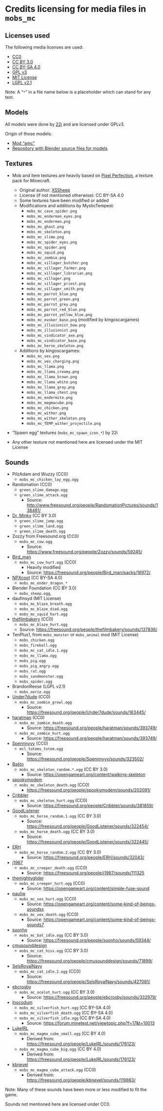 # Credits licensing for media files in `mobs_mc`

## Licenses used

The following media licenses are used:

* [CC0](https://creativecommons.org/choose/zero/)
* [CC BY 3.0](https://creativecommons.org/licenses/by/3.0/)
* [CC BY-SA 4.0](https://creativecommons.org/licenses/by-sa/4.0/)
* [GPL v3](https://www.gnu.org/licenses/gpl-3.0.html])
* [MIT License](https://opensource.org/licenses/MIT)
* [LGPL v2.1](https://www.gnu.org/licenses/lgpl-2.1.html)

Note: A “`*`” in a file name below is a placeholder which can stand for any text.

## Models
All models were done by [22i](https://github.com/22i) and are licensed under GPLv3.

Origin of those models:

* [Mod “amc”](https://github.com/22i/amc/)
* [Repository with Blender source files for models](https://github.com/22i/minecraft-voxel-blender-models)

## Textures

* Mob and item textures are heavily based on [Pixel Perfection](https://www.planetminecraft.com/texture_pack/131pixel-perfection/), a texture pack for Minecraft.
    * Original author: [XSSheep](https://www.planetminecraft.com/member/xssheep/)
    * License (if not mentioned otherwise): CC BY-SA 4.0
    * Some textures have been modified or added
    * Modifications and additions by MysticTempest:
        * `mobs_mc_cave_spider.png`
        * `mobs_mc_enderman_eyes.png`
        * `mobs_mc_enderman.png`
        * `mobs_mc_ghast.png`
        * `mobs_mc_skeleton.png`
        * `mobs_mc_slime.png`
        * `mobs_mc_spider_eyes.png`
        * `mobs_mc_spider.png`
        * `mobs_mc_squid.png`
        * `mobs_mc_zombie.png`
        * `mobs_mc_villager_butcher.png`
        * `mobs_mc_villager_farmer.png`
        * `mobs_mc_villager_librarian.png`
        * `mobs_mc_villager.png`
        * `mobs_mc_villager_priest.png`
        * `mobs_mc_villager_smith.png`
        * `mobs_mc_parrot_blue.png`
        * `mobs_mc_parrot_green.png`
        * `mobs_mc_parrot_grey.png`
        * `mobs_mc_parrot_red_blue.png`
        * `mobs_mc_parrot_yellow_blue.png`
        * `mobs_mc_evoker_base.png` (modified by kingoscargames)
        * `mobs_mc_illusionist_bow.png`
        * `mobs_mc_illusionist.png`
        * `mobs_mc_vindicator_axe.png`
        * `mobs_mc_vindicator_base.png`
        * `mobs_mc_horse_skeleton.png`
    * Additions by kingoscargames:
        * `mobs_mc_vex.png`
        * `mobs_mc_vex_charging.png`
        * `mobs_mc_llama.png`
        * `mobs_mc_llama_creamy.png`
        * `mobs_mc_llama_brown.png`
        * `mobs_mc_llama_white.png`
        * `mobs_mc_llama_gray.png`
        * `mobs_mc_llama_chest.png`
        * `mobs_mc_endermite.png`
        * `mobs_mc_magmacube.png`
        * `mobs_mc_chicken.png`
        * `mobs_mc_wither.png`
        * `mobs_mc_wither_skeleton.png`
        * `mobs_mc_TEMP_wither_projectile.png`	

* “Spawn egg” textures (`mobs_mc_spawn_icon_*`) by 22i
* Any other texture not mentioned here are licensed under the MIT License

## Sounds

* PilzAdam and Wuzzy (CC0)
    * `mobs_mc_chicken_lay_egg.ogg`
* Randomation (CC0)
    * `green_slime_damage.ogg`
    * `green_slime_attack.ogg`
        * Source: <http://www.freesound.org/people/RandomationPictures/sounds/138481/>
* [Dr. Minky](http://www.freesound.org/people/DrMinky/sounds/) (CC BY 3.0)
    * `green_slime_jump.ogg`
    * `green_slime_land.ogg`
    * `green_slime_death.ogg`
* Zozzy from Freesound.org (CC0)
    * `mobs_mc_cow.ogg`
        * Source: <https://www.freesound.org/people/Zozzy/sounds/59245/>
* [Bird\_man](https://freesound.org/people/Bird_man/packs/16972/)
    * `mobs_mc_cow_hurt.ogg` (CC0)
        * Heavily modified
        * Source: <https://freesound.org/people/Bird_man/packs/16972/>
* [NPXcoot](https://github.com/NPXcoot1) (CC BY-SA 4.0)
    * `mobs_mc_ender_dragon_*`
* Blender Foundation (CC BY 3.0)
    * `mobs_sheep.ogg`,
* daufinsyd (MIT License)
    * `mobs_mc_blaze_breath.ogg`
    * `mobs_mc_blaze_died.ogg`
    * `mobs_mc_squid_hurt.ogg`
* [thefilmbakery](https://freesound.org/people/thefilmbakery/) (CC0)
    * `mobs_mc_blaze_hurt.ogg`
	* Source: <https://freesound.org/people/thefilmbakery/sounds/137836/>
* TenPlus1, from `mobs_monster` or `mobs_animal` mod (MIT License)
    * `mobs_chicken.ogg`
    * `mobs_fireball.ogg`
    * `mobs_mc_cat_idle.1.ogg`
    * `mobs_mc_llama.ogg`
    * `mobs_pig.ogg`
    * `mobs_pig_angry.ogg`
    * `mobs_rat.ogg`
    * `mobs_sandmonster.ogg`
    * `mobs_spider.ogg`
* BrandonReese (LGPL v2.1)
    * `mobs_eerie.ogg`
* [Under7dude](https://freesound.org/people/Under7dude/) (CC0)
    * `mobs_mc_zombie_growl.ogg`
        * Source: <https://freesound.org/people/Under7dude/sounds/163445/>
* [haratman](https://freesound.org/people/haratman/) (CC0)
    * `mobs_mc_zombie_death.ogg`
        * Source: <https://freesound.org/people/haratman/sounds/393749/>
    * `mobs_mc_zombie_hurt.ogg`
        * Source: <https://freesound.org/people/haratman/sounds/393749/>
* [Spennnyyy](https://freesound.org/people/Spennnyyy/) (CC0)
    * `mcl_totems_totem.ogg`
        * Source: <https://freesound.org/people/Spennnyyy/sounds/323502/>
* [Baŝto](https://opengameart.org/users/ba%C5%9Dto)
    * `mobs_mc_skeleton_random.*.ogg` (CC BY 3.0)
        * Source: <https://opengameart.org/content/walking-skeleton>
* [spookymodem](https://freesound.org/people/spookymodem/)
    * `mobs_mc_skeleton_death.ogg` (CC0)
        * <https://freesound.org/people/spookymodem/sounds/202091/>
* [Cribbler](https://freesound.org/people/Cribbler/)
    * `mobs_mc_skeleton_hurt.ogg` (CC0)
        * Source: <https://freesound.org/people/Cribbler/sounds/381859/>
* [GoodListener](https://freesound.org/people/GoodListener/)
    * `mobs_mc_horse_random.1.ogg` (CC BY 3.0)
        * Source: <https://freesound.org/people/GoodListener/sounds/322454/>
    * `mobs_mc_horse_death.ogg` (CC BY 3.0)
        * Source: <https://freesound.org/people/GoodListener/sounds/322445/>
* [ERH](https://freesound.org/people/ERH/)
    * `mobs_mc_horse_random.2.ogg` (CC BY 3.0)
        * Source: <https://freesound.org/people/ERH/sounds/32043/>
* [j1987](https://freesound.org/people/j1987/)
    * `mobs_mc_creeper_death.ogg` (CC0)
        * Source: <https://freesound.org/people/j1987/sounds/111325>
* [themightyglider](https://opengameart.org/users/themightyglider)
    * `mobs_mc_creeper_hurt.ogg` (CC0)
        * Source: <https://opengameart.org/content/simple-fuse-sound>
* [pauliw](https://opengameart.org/users/pauliw)
    * `mobs_mc_vex_hurt.ogg` (CC0)
        * Source: <https://opengameart.org/content/some-kind-of-beings-soundsx>
    * `mobs_mc_vex_death.ogg` (CC0)
        * Source: <https://opengameart.org/content/some-kind-of-beings-sounds7>
* [suonho](https://freesound.org/people/suonho/)
    * `mobs_mc_bat_idle.ogg` (CC BY 3.0)
        * Source: <https://freesound.org/people/suonho/sounds/59344/>
* [cmusounddesign](https://freesound.org/people/cmusounddesign/)
    * `mobs_mc_cat_hiss.ogg` (CC BY 3.0)
        * Source: <https://freesound.org/people/cmusounddesign/sounds/71899/>
* [SelsRoyalNavy](https://freesound.org/people/SelsRoyalNavy/)
    * `mobs_mc_cat_idle.2.ogg` (CC0)
        * Source: <https://freesound.org/people/SelsRoyalNavy/sounds/427081/>
* [ebcrosby](https://freesound.org/people/ebcrosby/)
    * `mobs_mc_ocelot_hurt.ogg` (CC BY 3.0)
        * Source: <https://freesound.org/people/ebcrosby/sounds/332979/>
* [Inocodum](https://forum.minetest.net/memberlist.php?mode=viewprofile&u=3115)
    * `mobs_mc_silverfish_hurt.ogg` (CC BY-SA 4.0)
    * `mobs_mc_silverfish_death.ogg` (CC BY-SA 4.0)
    * `mobs_mc_silverfish_idle.ogg` (CC BY-SA 4.0)
        * Source: <https://forum.minetest.net/viewtopic.php?f=17&t=10013>
* [LukeIRL](https://freesound.org/people/LukeIRL/)
    * `mobs_mc_magma_cube_small.ogg` (CC BY 4.0)
        * Derived from: <https://freesound.org/people/LukeIRL/sounds/176123/>
    * `mobs_mc_magma_cube_big.ogg` (CC BY 4.0)
        * Derived from: <https://freesound.org/people/LukeIRL/sounds/176123/>
* [kbnevel](https://freesound.org/people/kbnevel/)
    * `mobs_mc_magma_cube_attack.ogg` (CC0)
        * Derived from: <https://freesound.org/people/kbnevel/sounds/119863/>

Note: Many of these sounds have been more or less modified to fit the game.

Sounds not mentioned here are licensed under CC0.
